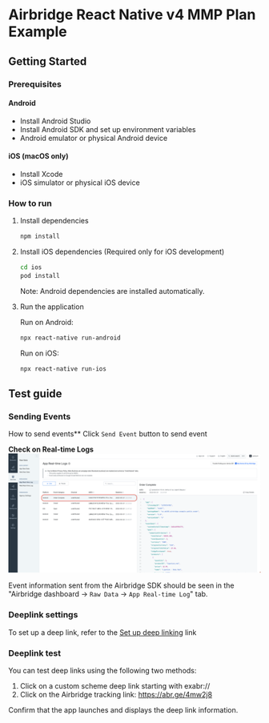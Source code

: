 # Airbridge React Native v4 MMP Plan Example

## Getting Started

### Prerequisites

#### Android

- Install Android Studio
- Install Android SDK and set up environment variables
- Android emulator or physical Android device

#### iOS (macOS only)

- Install Xcode
- iOS simulator or physical iOS device

### How to run
1. Install dependencies
    ```bash
    npm install
    ```
2. Install iOS dependencies (Required only for iOS development)
    ```bash
    cd ios
    pod install
    ```
    Note: Android dependencies are installed automatically.
3. Run the application
   
   Run on Android:
    ```bash
    npx react-native run-android
    ```
   Run on iOS:
    ```bash
    npx react-native run-ios
    ```

## Test guide

### Sending Events
How to send events**
Click `Send Event` button to send event

**Check on Real-time Logs**
<img src="./screenshot/Screenshot_track_event_log.png"  width="1000">

Event information sent from the Airbridge SDK should be seen in the "Airbridge dashboard → `Raw Data` → `App Real-time Log`" tab.

### Deeplink settings
To set up a deep link, refer to the [Set up deep linking](https://help.airbridge.io/en/developers/react-native-sdk-v4#set-up-deep-linking) link

### Deeplink test

You can test deep links using the following two methods:
1. Click on a custom scheme deep link starting with exabr://
2. Click on the Airbridge tracking link: https://abr.ge/4mw2j8

Confirm that the app launches and displays the deep link information.